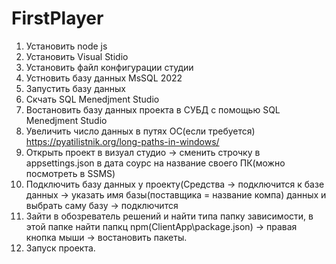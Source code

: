 # FirstPlayer
1. Установить node js
2. Установить Visual Stidio
3. Установить файл конфигурации студии
4. Устновить базу данных MsSQL 2022
5. Запустить базу данных
6. Скчать SQL Menedjment Studio
7. Востановить базу данных проекта в СУБД с помощью SQL Menedjment Studio
8. Увеличить число данных в путях ОС(если требуется) https://pyatilistnik.org/long-paths-in-windows/
9. Открыть проект в визуал студио -> сменить строчку в appsettings.json в дата соурс на название своего ПК(можно посмотреть в SSMS)
10. Подключить базу данных у проекту(Средства -> подключится к базе данных -> указать имя базы(поставщика = название компа) данных и выбрать саму базу -> подключится
11. Зайти в обозреватель решений и найти типа папку зависимости, в этой папке найти папкц npm(ClientApp\package.json) -> правая кнопка мыши -> востановить пакеты.
12. Запуск проекта.
